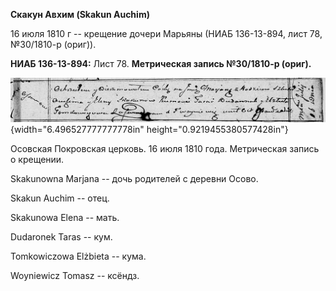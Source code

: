 **Скакун Авхим (Skakun Auchim)**

16 июля 1810 г -- крещение дочери Марьяны (НИАБ 136-13-894, лист 78,
№30/1810-р (ориг)).

**НИАБ 136-13-894:** Лист 78. **Метрическая запись №30/1810-р (ориг).**

![](./media/9836afc6a76378074e6344f5e38c180fa75f2559.png){width="6.496527777777778in"
height="0.9219455380577428in"}

Осовская Покровская церковь. 16 июля 1810 года. Метрическая запись о
крещении.

Skakunowna Marjana -- дочь родителей с деревни Осовo.

Skakun Auchim -- отец.

Skakunowa Elena -- мать.

Dudaronek Taras -- кум.

Tomkowiczowa Elżbieta -- кума.

Woyniewicz Tomasz -- ксёндз.
